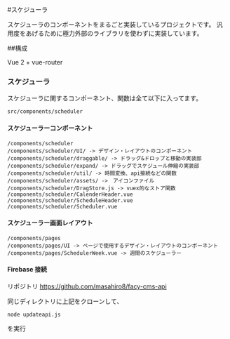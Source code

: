 #スケジューラ

スケジューラのコンポーネントをまるごと実装しているプロジェクトです。
汎用度をあげるために極力外部のライブラリを使わずに実装しています。

##構成

Vue 2 + vue-router

### スケジューラ

スケジューラに関するコンポーネント、関数は全て以下に入ってます。

```
src/components/scheduler
```

#### スケジューラーコンポーネント

```
/components/scheduler
/components/scheduler/UI/ -> デザイン・レイアウトのコンポーネント
/components/scheduler/draggable/ -> ドラッグ&ドロップと移動の実装部
/components/scheduler/expand/ -> ドラッグでスケジュール伸縮の実装部
/components/scheduler/util/ -> 時間変換、api接続などの関数
/components/scheduler/assets/ ->　アイコンファイル
/components/scheduler/DragStore.js -> vuex的なストア関数
/components/scheduler/CalenderHeader.vue
/components/scheduler/ScheduleHeader.vue
/components/scheduler/Scheduler.vue
```

#### スケジューラー画面レイアウト

```
/components/pages
/components/pages/UI -> ページで使用するデザイン・レイアウトのコンポーネント
/components/pages/SchedulerWeek.vue -> 週間のスケジューラー
```

#### Firebase 接続

リポジトリ
https://github.com/masahiro8/facy-cms-api

同じディレクトリに上記をクローンして、

```
node updateapi.js
```

を実行
